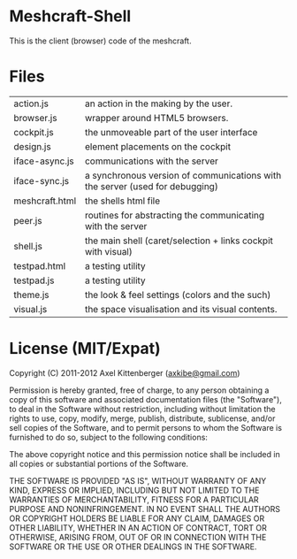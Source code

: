 Meshcraft-Shell
===============
This is the client (browser) code of the meshcraft.

Files
=====
<table>

 <tr><td>   action.js
</td><td>   an action in the making by the user.
</td></tr>
 
 <tr><td>   browser.js
</td><td>   wrapper around HTML5 browsers. 
</td></tr>

 <tr><td>   cockpit.js
</td><td>   the unmoveable part of the user interface
</td></tr>
 
 <tr><td>   design.js
</td><td>   element placements on the cockpit
</td></tr>

 <tr><td>   iface-async.js
</td><td>   communications with the server
</td></tr>

 <tr><td>   iface-sync.js
</td><td>   a synchronous version of communications with the server (used for debugging)
</td></tr>
 
 <tr><td>   meshcraft.html
</td><td>   the shells html file
</td></tr>
 
 <tr><td>   peer.js
</td><td>   routines for abstracting the communicating with the server
</td></tr>

 <tr><td>   shell.js
</td><td>   the main shell (caret/selection + links cockpit with visual)
</td></tr>
 
 <tr><td>   testpad.html
</td><td>   a testing utility
</td></tr>
 
 <tr><td>   testpad.js
</td><td>   a testing utility
</td></tr>

 <tr><td>   theme.js
</td><td>   the look & feel settings (colors and the such)
</td></tr>

 <tr><td>   visual.js
</td><td>   the space visualisation and its visual contents.
</td></tr>

</table>

License (MIT/Expat)
===================
Copyright (C) 2011-2012 Axel Kittenberger (axkibe@gmail.com)

Permission is hereby granted, free of charge, to any person obtaining a copy of this software and associated documentation files (the "Software"), to deal in the Software without restriction, including without limitation the rights to use, copy, modify, merge, publish, distribute, sublicense, and/or sell copies of the Software, and to permit persons to whom the Software is furnished to do so, subject to the following conditions:

The above copyright notice and this permission notice shall be included in all copies or substantial portions of the Software.

THE SOFTWARE IS PROVIDED "AS IS", WITHOUT WARRANTY OF ANY KIND, EXPRESS OR IMPLIED, INCLUDING BUT NOT LIMITED TO THE WARRANTIES OF MERCHANTABILITY, FITNESS FOR A PARTICULAR PURPOSE AND NONINFRINGEMENT. IN NO EVENT SHALL THE AUTHORS OR COPYRIGHT HOLDERS BE LIABLE FOR ANY CLAIM, DAMAGES OR OTHER LIABILITY, WHETHER IN AN ACTION OF CONTRACT, TORT OR OTHERWISE, ARISING FROM, OUT OF OR IN CONNECTION WITH THE SOFTWARE OR THE USE OR OTHER DEALINGS IN THE SOFTWARE.

